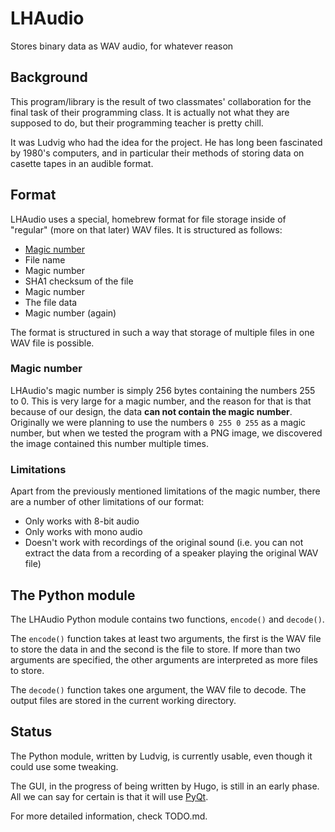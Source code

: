 # LHAudio
Stores binary data as WAV audio, for whatever reason

## Background
This program/library is the result of two classmates' collaboration for the final task of their programming class. It is actually not what they are supposed to do, but their programming teacher is pretty chill.

It was Ludvig who had the idea for the project. He has long been fascinated by 1980's computers, and in particular their methods of storing data on casette tapes in an audible format.

## Format
LHAudio uses a special, homebrew format for file storage inside of "regular" (more on that later) WAV files. It is structured as follows:

- [Magic number](https://en.wikipedia.org/wiki/File_format#Magic_number)
- File name
- Magic number
- SHA1 checksum of the file
- Magic number
- The file data
- Magic number (again)

The format is structured in such a way that storage of multiple files in one WAV file is possible.

### Magic number
LHAudio's magic number is simply 256 bytes containing the numbers 255 to 0. This is very large for a magic number, and the reason for that is that because of our design, the data **can not contain the magic number**. Originally we were planning to use the numbers `0 255 0 255` as a magic number, but when we tested the program with a PNG image, we discovered the image contained this number multiple times.

### Limitations
Apart from the previously mentioned limitations of the magic number, there are a number of other limitations of our format:

- Only works with 8-bit audio
- Only works with mono audio
- Doesn't work with recordings of the original sound (i.e. you can not extract the data from a recording of a speaker playing the original WAV file)

## The Python module
The LHAudio Python module contains two functions, `encode()` and `decode()`.

The `encode()` function takes at least two arguments, the first is the WAV file to store the data in and the second is the file to store. If more than two arguments are specified, the other arguments are interpreted as more files to store.

The `decode()` function takes one argument, the WAV file to decode. The output files are stored in the current working directory.

## Status
The Python module, written by Ludvig, is currently usable, even though it could use some tweaking.

The GUI, in the progress of being written by Hugo, is still in an early phase. All we can say for certain is that it will use [PyQt](https://www.riverbankcomputing.com/software/pyqt/intro).

For more detailed information, check TODO.md.
